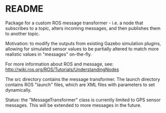 # README
Package for a custom ROS message transformer - i.e. a node that subscribes to a topic, alters incoming messages, and then publishes them to another topic.

Motivation: to modify the outputs from existing Gazebo simulation plugins, allowing for simulated sensor values to be partially altered to match more realistic values in "messages" on-the-fly.

For more information about ROS and message, see: http://wiki.ros.org/ROS/Tutorials/UnderstandingNodes

The src directory contains the message transformer. The launch directory contains ROS "launch" files, which are XML files with parameters to set dynamically.

Status: the "MessageTransformer" class is currently limited to GPS sensor messages. This will be extended to more messages in the future.
